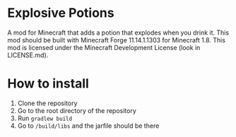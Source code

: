 # Explosive Potions

A mod for Minecraft that adds a potion that explodes when you drink it. This mod should be built with Minecraft Forge 11.14.1.1303 for Minecraft 1.8. This mod is licensed under the Minecraft Development License (look in LICENSE.md).

# How to install

1. Clone the repository
2. Go to the root directory of the repository
3. Run ```gradlew build```
4. Go to ```/build/libs``` and the jarfile should be there
